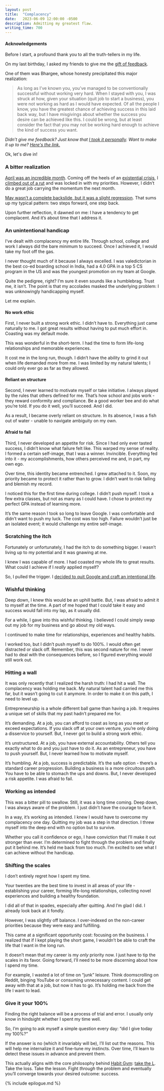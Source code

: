 ```yaml
---
layout: post
title:  "Complacency"
date:   2023-06-09 12:00:00 -0500
description: Admitting my greatest flaw.
writing_time: 700
---
```


#### Acknowledgements

Before I start, a profound thank you to all the truth-tellers in my life.

On my last birthday, I asked my friends to give me the [gift of feedback]({{site.url}}/birthday-traditions).

One of them was Bhargee, whose honesty precipitated this major realization:

> As long as I’ve known you, you’ve managed to be conventionally successful without working very hard. When I stayed with you, I was struck at how, given your situation (quit job to start a business), you were not working as hard as I would have expected. Of all the people I know, you have the greatest chance of achieving success in this laid back way, but I have misgivings about whether the success you desire can be achieved like this. I could be wrong, but at least consider the fact that you may not be working hard enough to achieve the kind of success you want.

*Didn’t give me feedback? Just know that [I took it personally](https://www.youtube.com/watch?v=2t4RVg_Yq2g). Want to make it up to me? [Here's the link.](https://docs.google.com/forms/d/e/1FAIpQLSeaTDQNt6wSZuBjLE6dRQXhgYsPaBvHU3wbCgsLuWQe0z-XsQ/viewform)*

Ok, let's dive in!

### A bitter realization

[April was an incredible month]({{site.url}}/year-two-month-four-reflection). Coming off the heels of an [existential crisis]({{site.url}}/existential-crisis), I [climbed out of a rut]({{site.url}}/ruts) and was locked in with my priorities. However, I didn’t do a great job carrying the momentum the next month.

[May wasn’t a complete backslide, but it was a slight regression]({{site.url}}/year-two-month-five-reflection). That sums up my typical pattern: two steps forward, one step back.

Upon further reflection, it dawned on me: I have a tendency to get complacent. And it’s about time that I address it.

### An unintentional handicap

I’ve dealt with complacency my entire life. Through school, college and work I always did the bare minimum to succeed. Once I achieved it, I would take my foot off the gas.

I never thought much of it because I always excelled. I was valedictorian in the best co-ed boarding school in India, had a 4.0 GPA in a top 5 CS program in the US and was the youngest promotion on my team at Google.

Quite the pedigree, right? I’m sure it even sounds like a humblebrag. Trust me, it isn’t. The point is that my accolades masked the underlying problem: I was unknowingly handicapping myself.

Let me explain.

#### No work ethic

First, I never built a strong work ethic. I didn’t have to. Everything just came naturally to me. I got great results without having to put much effort in. Coasting was my default mode.

This was wonderful in the short-term. I had the time to form life-long relationships and memorable experiences.

It cost me in the long run, though. I didn’t have the ability to grind it out when life demanded more from me. I was limited by my natural talents; I could only ever go as far as they allowed.

#### Reliant on structure

Second, I never learned to motivate myself or take initiative. I always played by the rules that others defined for me. That’s how school and jobs work - they reward conformity and compliance. Be a good worker bee and do what you’re told. If you do it well, you’ll succeed. And I did.

As a result, I became overly reliant on structure. In its absence, I was a fish out of water - unable to navigate ambiguity on my own.

#### Afraid to fail

Third, I never developed an appetite for risk. Since I had only ever tasted success, I didn’t know what failure felt like. This warped my sense of reality. I formed a certain self-image, that I was a winner. Invincible. Everything fed into it - my accomplishments, how others perceived me and, in part, my own ego.

Over time, this identity became entrenched. I grew attached to it. Soon, my priority became to protect it rather than to grow. I didn’t want to risk failing and blemish my record.

I noticed this for the first time during college. I didn’t push myself. I took a few extra classes, but not as many as I could have. I chose to protect my perfect GPA instead of learning more.

It’s the same reason I took so long to leave Google. I was comfortable and didn’t want to push my luck. The cost was too high. Failure wouldn’t just be an isolated event; it would challenge my entire self-image.

### Scratching the itch

Fortunately or unfortunately, I had the itch to do something bigger. I wasn’t living up to my potential and it was gnawing at me.

I knew I was capable of more. I had coasted my whole life to great results. What could I achieve if I *really* applied myself?

So, I pulled the trigger. I [decided to quit Google and craft an intentional life]({{site.url}}/why-i-quit-google).

### Wishful thinking

Deep down, I knew this would be an uphill battle. But, I was afraid to admit it to myself at the time. A part of me hoped that I could take it easy and success would fall into my lap, as it usually did.

For a while, I gave into this wishful thinking. I believed I could simply swap out my job for my business and go about my old ways.

I continued to make time for relationships, experiences and healthy habits.

I worked too, but I didn’t push myself to do 100%. I would often get distracted or slack off. Remember, this was second nature for me. I never had to deal with the consequences before, so I figured everything would still work out.

### Hitting a wall

It was only recently that I realized the harsh truth: I had hit a wall. The complacency was holding me back. My natural talent had carried me this far, but it wasn’t going to cut it anymore. In order to make it on this path, I need to level up.

Entrepreneurship is a whole different ball game than having a job. It requires a unique set of skills that my past hadn’t prepared me for.

It’s demanding. At a job, you can afford to coast as long as you meet or exceed expectations. If you slack off at your own venture, you’re only doing a disservice to yourself. But, I never got to build a strong work ethic.

It’s unstructured. At a job, you have external accountability. Others tell you exactly what to do and you just have to do it. As an entrepreneur, you have to push yourself. But, I never learned how to motivate myself.

It’s humbling. At a job, success is predictable. It’s the safe option - there’s a standard career progression. Building a business is a more circuitous path. You have to be able to stomach the ups and downs. But, I never developed a risk appetite. I was afraid to fail.

### Working as intended

This was a bitter pill to swallow. Still, it was a long time coming. Deep down, I was always aware of the problem. I just didn’t have the courage to face it.

In a way, it’s working as intended. I knew I would have to overcome my complacency one day. Quitting my job was a step in that direction. I threw myself into the deep end with no option but to survive.

Whether you call it confidence or ego, I have conviction that I’ll make it out stronger than ever. I’m determined to fight through the problem and finally put it behind me. It’s held me back from too much. I’m excited to see what I can achieve without the handicap.

### Shifting the scales

I don’t entirely regret how I spent my time.

Your twenties are the best time to invest in all areas of your life - establishing your career, forming life-long relationships, collecting novel experiences and building a healthy foundation.

I did all of that in spades, especially after quitting. And I’m glad I did. I already look back at it fondly.

However, I was slightly off balance. I over-indexed on the non-career priorities because they were easy and fulfilling.

This came at a significant opportunity cost: focusing on the business. I realized that if I kept playing the short game, I wouldn’t be able to craft the life that I want in the long run.

It doesn’t mean that my career is my *only* priority now. I just have to tip the scales in its favor. Going forward, I’ll need to be more discerning about how I spend my time.

For example, I wasted a lot of time on “junk” leisure. Think doomscrolling on Reddit, binging YouTube or consuming unnecessary content. I could get away with that at a job, but now it has to go. It’s holding me back from the life I want to lead.

### Give it your 100%

Finding the right balance will be a process of trial and error. I usually only know in hindsight whether I spent my time well.

So, I’m going to ask myself a simple question every day: “did I give today my 100%?”

If the answer is no (which it invariably will be), I’ll list out the reasons. This will help me internalize it and fine-tune my instincts. Over time, I’ll learn to detect these issues in advance and prevent them.

This actually aligns with the core philosophy behind [Habit Gym](https://www.thehabitgym.com): [take the L]({{site.url}}/take-the-l). Take the loss. Take the lesson. Fight *through* the problem and eventually you’ll converge towards your desired outcome: success.

{% include epilogue.md %}